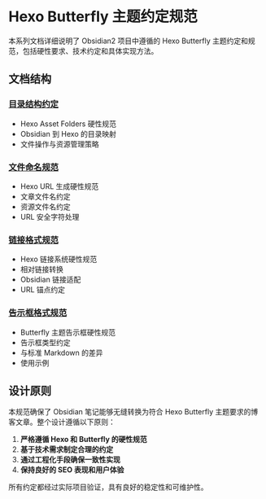 # Hexo Butterfly 主题约定规范

本系列文档详细说明了 Obsidian2 项目中遵循的 Hexo Butterfly 主题约定和规范，包括硬性要求、技术约定和具体实现方法。

## 文档结构

### [目录结构约定](HexoButterflyConventions/HexoButterflyFolderConventions.md)
- Hexo Asset Folders 硬性规范
- Obsidian 到 Hexo 的目录映射
- 文件操作与资源管理策略

### [文件命名规范](HexoButterflyConventions/HexoButterflyFileConventions.md)
- Hexo URL 生成硬性规范
- 文章文件名约定
- 资源文件名约定
- URL 安全字符处理

### [链接格式规范](HexoButterflyConventions/HexoButterflyLinkConventions.md)
- Hexo 链接系统硬性规范
- 相对链接转换
- Obsidian 链接适配
- URL 锚点约定

### [告示框格式规范](HexoButterflyConventions/HexoButterflyAdmonitionConventions.md)
- Butterfly 主题告示框硬性规范
- 告示框类型约定
- 与标准 Markdown 的差异
- 使用示例

## 设计原则

本规范确保了 Obsidian 笔记能够无缝转换为符合 Hexo Butterfly 主题要求的博客文章。整个设计遵循以下原则：

1. **严格遵循 Hexo 和 Butterfly 的硬性规范**
2. **基于技术需求制定合理的约定**
3. **通过工程化手段确保一致性实现**
4. **保持良好的 SEO 表现和用户体验**

所有约定都经过实际项目验证，具有良好的稳定性和可维护性。
